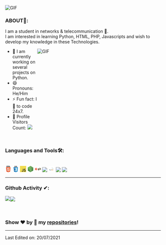 

<img  alt="GIF" src="https://cdn.discordapp.com/attachments/740628758674931794/866793711417425969/tenor.gif" />

### ABOUT🧑:

I am a student in networks & telecommunication 🚀.<br/>
I am interested in learning Python, HTML, PHP, Javascripts and wish to develop my knowledge in these Technologies.

<img align="right" alt="GIF" src="https://media.giphy.com/media/oYQ9HRm5Mo7VXeMNVR/giphy.gif" width="400" height="280" />

- 🔭 I am currently working on several projects on Python.
- 😄 Pronouns: He/Him
- ⚡ Fun fact: I 💖 to code 24x7.
- 🎢 Profile Visitors Count:
 ![](https://visitor-badge.glitch.me/badge?page_id=DelityLuss.DelityLuss)

<br/>


### Languages and Tools🛠:

  <br/>
<code><img height="20" src="https://raw.githubusercontent.com/github/explore/80688e429a7d4ef2fca1e82350fe8e3517d3494d/topics/html/html.png"></code>
<code><img height="20" src="https://raw.githubusercontent.com/github/explore/80688e429a7d4ef2fca1e82350fe8e3517d3494d/topics/css/css.png"></code>
<code><img height="20" src="https://raw.githubusercontent.com/github/explore/80688e429a7d4ef2fca1e82350fe8e3517d3494d/topics/javascript/javascript.png"></code>
<code><img height="20" src="https://raw.githubusercontent.com/github/explore/80688e429a7d4ef2fca1e82350fe8e3517d3494d/topics/nodejs/nodejs.png"></code>
<code><img height="20" src="https://raw.githubusercontent.com/github/explore/80688e429a7d4ef2fca1e82350fe8e3517d3494d/topics/git/git.png"></code>
<code><img height="20" src="https://upload.wikimedia.org/wikipedia/commons/thumb/a/ae/Github-desktop-logo-symbol.svg/1024px-Github-desktop-logo-symbol.svg.png"></code>
<code><img height="20" src="https://raw.githubusercontent.com/github/explore/80688e429a7d4ef2fca1e82350fe8e3517d3494d/topics/mysql/mysql.png"></code>
<code><img height="20" src="https://banner2.cleanpng.com/20181122/krs/kisspng-java-programming-language-selenium-computer-softwa-july-2-16-halab-4-dev-5bf78387a7bb41.028192901542947719687.jpg"></code>
<code><img height="20" src="https://upload.wikimedia.org/wikipedia/commons/thumb/9/9a/Visual_Studio_Code_1.35_icon.svg/1024px-Visual_Studio_Code_1.35_icon.svg.png"></code>


---

### Github Activity ✔:

<a href="https://github.com/DelityLuss">
  <img align="left" src="https://github-readme-stats.vercel.app/api/top-langs/?username=DelityLuss&theme=tokyonight" />
  </a>

<a href="https://github.com/DelityLuss">
 <img align="center" src="https://github-readme-stats.vercel.app/api?username=DelityLuss&show_icons=true&theme=tokyonight&line_height=27"/>
</a>

<br/>
<br/>
<br/>

### Show ❤️ by 🌟 my [repositories](https://github.com/DelityLuss?tab=repositories)!

</div>

-----

Last Edited on: 20/07/2021
